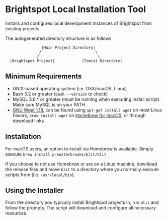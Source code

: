 # Brightspot Local Installation Tool

Installs and configures local development instances of Brightspot from existing projects

The autogenerated directory structure is as follows

                    |Main Project Directory|
                   /                        \
                  /                          \ 
      |Brightspot Project|            |Tomcat Directory|

## Minimum Requirements
* UNIX-based operating system (i.e. OSX/macOS, Linux)
* Bash 3.2 or greater (`bash --version` to check)
* MySQL 5.6.* or greater (must be running when executing install script). Make sure MySQL is on your PATH
* [GNU Wget 1.18](https://www.gnu.org/software/wget/), can be found using `apt-get install wget` on most Linux flavors, `brew install wget` on [Homebrew for macOS](https://brew.sh/), or through download links

## Installation
For macOS users, an option to install via Homebrew is available. Simply execute `brew install p-easterbrooks/blit/blit`

If you choose to not use Homebrew or are on a Linux machine, download the release files and move `blit` to a directory where you normally execute scripts from (i.e. `/usr/local/bin`).

## Using the Installer
From the directory you typically install Brightspot projects in, run `blit` and follow the prompts. The script will download and configure all necessary resources.
